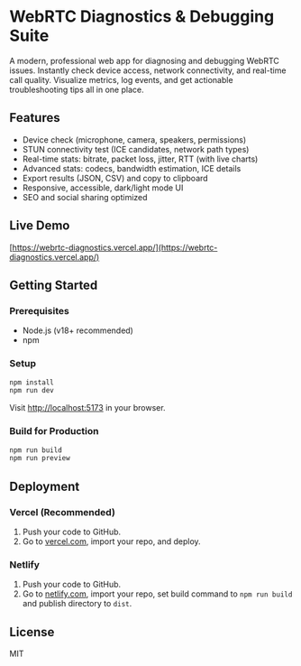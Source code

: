 # WebRTC Diagnostics & Debugging Suite  

A modern, professional web app for diagnosing and debugging WebRTC issues. Instantly check device access, network connectivity, and real-time call quality. Visualize metrics, log events, and get actionable troubleshooting tips all in one place.

## Features 
- Device check (microphone, camera, speakers, permissions) 
- STUN connectivity test (ICE candidates, network path types)
- Real-time stats: bitrate, packet loss, jitter, RTT (with live charts) 
- Advanced stats: codecs, bandwidth estimation, ICE details 
- Export results (JSON, CSV) and copy to clipboard  
- Responsive, accessible, dark/light mode UI  
- SEO and social sharing optimized
  
## Live Demo
[https://webrtc-diagnostics.vercel.app/](https://webrtc-diagnostics.vercel.app/)

## Getting Started    
  
### Prerequisites     
- Node.js (v18+ recommended)    
- npm 
 
### Setup 
```bash  
npm install    
npm run dev 
```
Visit [http://localhost:5173](http://localhost:5173) in your browser.

### Build for Production
```bash
npm run build
npm run preview
```

## Deployment
### Vercel (Recommended)
1. Push your code to GitHub.
2. Go to [vercel.com](https://vercel.com/), import your repo, and deploy.

### Netlify
1. Push your code to GitHub.
2. Go to [netlify.com](https://netlify.com/), import your repo, set build command to `npm run build` and publish directory to `dist`.

## License
MIT
